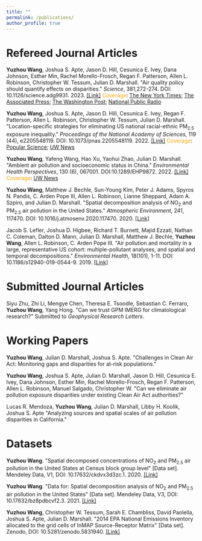 ```yaml
---
title: ""
permalink: /publications/
author_profile: true
---
```

Refereed Journal Articles
======
**Yuzhou Wang**, Joshua S. Apte, Jason D. Hill, Cesunica E. Ivey, Dana Johnson, Esther Min, Rachel Morello-Frosch, Regan F. Patterson, Allen L. Robinson, Christopher W. Tessum, Julian D. Marshall. "Air quality policy should quantify effects on disparities." <em>Science</em>, 381,272-274. DOI: 10.1126/science.adg9931. 2023. [[Link]](https://www.science.org/doi/10.1126/science.adg9931) <span style="color:orange">Coverage</span>: [The New York Times](https://www.nytimes.com/2023/07/20/climate/justice40-pollution-environmental-justice.html); [The Associated Press](https://apnews.com/article/environment-climate-pollution-biden-justice40-air-633392b2f4f50bbaaff8880746783966); [The Washington Post](https://www.washingtonpost.com/climate-environment/2023/07/20/without-focus-race-biden-effort-air-pollution-disparities-will-fail-report-says/); [National Public Radio](https://www.npr.org/2017/05/03/526655831/a-forgotten-history-of-how-the-u-s-government-segregated-america)

**Yuzhou Wang**, Joshua S. Apte, Jason D. Hill, Cesunica E. Ivey, Regan F. Patterson, Allen L. Robinson, Christopher W. Tessum, Julian D. Marshall. "Location-specific strategies for eliminating US national racial-ethnic PM<sub>2.5</sub> exposure inequality." <em>Proceedings of the National Academy of Sciences</em>, 119 (44), e2205548119. DOI: 10.1073/pnas.2205548119. 2022. [[Link]](https://www.pnas.org/doi/10.1073/pnas.2205548119) <span style="color:orange">Coverage</span>: [Popular Science](https://www.popsci.com/environment/pollution-racial-disparities-policy/); [UW News](https://www.washington.edu/news/2022/10/24/new-approach-could-eliminate-air-pollution-disparities/)


**Yuzhou Wang**, Yafeng Wang, Hao Xu, Yaohui Zhao, Julian D. Marshall. "Ambient air pollution and socioeconomic status in China." <em>Environmental Health Perspectives</em>, 130 (6), 067001. DOI:10.1289/EHP9872. 2022. [[Link]](https://ehp.niehs.nih.gov/doi/full/10.1289/EHP9872) <span style="color:orange">Coverage</span>: [UW News](https://www.ce.washington.edu/news/article/2022-06-08/higher-socioeconomic-status-linked-increased-air-pollution-exposure-china)

**Yuzhou Wang**, Matthew J. Bechle, Sun-Young Kim, Peter J. Adams, Spyros N. Pandis, C. Arden Pope III, Allen L. Robinson, Lianne Sheppard, Adam A. Szpiro, and Julian D. Marshall. "Spatial decomposition analysis of NO<sub>2</sub> and PM<sub>2.5</sub> air pollution in the United States." <em>Atmospheric Environment</em>, 241, 117470. DOI: 10.1016/j.atmosenv.2020.117470. 2020. [[Link]](https://www.sciencedirect.com/science/article/abs/pii/S1352231020302077)

Jacob S. Lefler, Joshua D. Higbee, Richard T. Burnett, Majid Ezzati, Nathan C. Coleman, Dalton D. Mann, Julian D. Marshall, Matthew J. Bechle, **Yuzhou Wang**, Allen L. Robinson, C. Arden Pope III. "Air pollution and mortality in a large, representative US cohort: multiple-pollutant analyses, and spatial and temporal decompositions." <em>Environmental Health</em>, 18(101), 1-11. DOI: 10.1186/s12940-019-0544-9. 2019. [[Link]](https://link.springer.com/article/10.1186/s12940-019-0544-9)

Submitted Journal Articles
======
Siyu Zhu, Zhi Li, Mengye Chen, Theresa E. Tsoodle, Sebastian C. Ferraro, **Yuzhou Wang**, Yang Hong. "Can we trust GPM IMERG for climatological research?" Submitted to <em>Geophysical Research Letters</em>.

Working Papers
======
**Yuzhou Wang**, Julian D. Marshall, Joshua S. Apte. "Challenges in Clean Air Act: Monitoring gaps and disparities for at-risk populations."

**Yuzhou Wang**, Joshua S. Apte, Julian D. Marshall, Jason D. Hill, Cesunica E. Ivey, Dana Johnson, Esther Min, Rachel Morello-Frosch, Regan F. Patterson, Allen L. Robinson, Manuel Salgado, Christopher W. "Can we eliminate air pollution exposure disparities under existing Clean Air Act authorities?"

Lucas R. Mendoza, **Yuzhou Wang**, Julian D. Marshall, Libby H. Koolik, Joshua S. Apte "Analyzing sources and spatial scales of air pollution disparities in California."

Datasets
======
**Yuzhou Wang**. "Spatial decomposed concentrations of NO<sub>2</sub> and PM<sub>2.5</sub> air pollution in the United States at Census block group level" [Data set]. Mendeley Data, V1, DOI: 10.17632/ckdvx3d3zc.1. 2020. [[Link]](https://data.mendeley.com/datasets/ckdvx3d3zc/1)

**Yuzhou Wang**. "Data for: Spatial decomposition analysis of NO<sub>2</sub> and PM<sub>2.5</sub> air pollution in the United States" [Data set]. Mendeley Data, V3, DOI: 10.17632/bz8pdbcvf2.3. 2021. [[Link]](https://data.mendeley.com/datasets/bz8pdbcvf2/2)

**Yuzhou Wang**, Christopher W. Tessum, Sarah E. Chambliss, David Paolella, Joshua S. Apte, Julian D. Marshall. "2014 EPA National Emissions Inventory allocated to the grid cells of InMAP Source-Receptor Matrix" [Data set]. Zenodo, DOI: 10.5281/zenodo.5831940. [[Link]](https://zenodo.org/record/5831940#.Yx921ZPMIbk)
